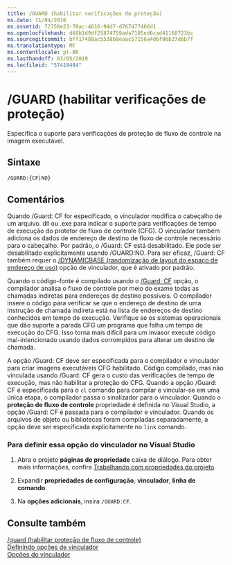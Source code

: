 ```yaml
---
title: /GUARD (habilitar verificações de proteção)
ms.date: 11/04/2016
ms.assetid: 72758e23-70ac-4616-94d7-d767477406d1
ms.openlocfilehash: d68b1d9df25874759ada7105ed6cad41168723bc
ms.sourcegitcommit: bff17488ac5538b8eaac57156a4d6f06b37d6b7f
ms.translationtype: MT
ms.contentlocale: pt-BR
ms.lasthandoff: 03/05/2019
ms.locfileid: "57418484"
---
```

# <a name="guard-enable-guard-checks"></a>/GUARD (habilitar verificações de proteção)

Especifica o suporte para verificações de proteção de fluxo de controle na imagem executável.

## <a name="syntax"></a>Sintaxe

```
/GUARD:{CF|NO}
```

## <a name="remarks"></a>Comentários

Quando /Guard: CF for especificado, o vinculador modifica o cabeçalho de um arquivo. dll ou .exe para indicar o suporte para verificações de tempo de execução do protetor de fluxo de controle (CFG). O vinculador também adiciona os dados de endereço de destino de fluxo de controle necessário para o cabeçalho. Por padrão, o /Guard: CF está desabilitado. Ele pode ser desabilitado explicitamente usando /GUARD:NO. Para ser eficaz, /Guard: CF também requer o [/DYNAMICBASE (randomização de layout do espaço de endereço de uso)](../../build/reference/dynamicbase-use-address-space-layout-randomization.md) opção de vinculador, que é ativado por padrão.

Quando o código-fonte é compilado usando o [/Guard: CF](../../build/reference/guard-enable-control-flow-guard.md) opção, o compilador analisa o fluxo de controle por meio do exame todas as chamadas indiretas para endereços de destino possíveis. O compilador insere o código para verificar se que o endereço de destino de uma instrução de chamada indireta está na lista de endereços de destino conhecidos em tempo de execução. Verifique se os sistemas operacionais que dão suporte a parada CFG um programa que falha um tempo de execução do CFG. Isso torna mais difícil para um invasor execute código mal-intencionado usando dados corrompidos para alterar um destino de chamada.

A opção /Guard: CF deve ser especificada para o compilador e vinculador para criar imagens executáveis CFG habilitado. Código compilado, mas não vinculada usando /Guard: CF gera o custo das verificações de tempo de execução, mas não habilitar a proteção do CFG. Quando a opção /Guard: CF é especificada para o `cl` comando para compilar e vincular-se em uma única etapa, o compilador passa o sinalizador para o vinculador. Quando o **proteção de fluxo de controle** propriedade é definida no Visual Studio, a opção /Guard: CF é passada para o compilador e vinculador. Quando os arquivos de objeto ou bibliotecas foram compiladas separadamente, a opção deve ser especificada explicitamente no `link` comando.

### <a name="to-set-this-linker-option-in-visual-studio"></a>Para definir essa opção do vinculador no Visual Studio

1. Abra o projeto **páginas de propriedade** caixa de diálogo. Para obter mais informações, confira [Trabalhando com propriedades do projeto](../../ide/working-with-project-properties.md).

1. Expandir **propriedades de configuração**, **vinculador**, **linha de comando**.

1. Na **opções adicionais**, insira `/GUARD:CF`.

## <a name="see-also"></a>Consulte também

[/guard (habilitar proteção de fluxo de controle)](../../build/reference/guard-enable-control-flow-guard.md)<br/>
[Definindo opções de vinculador](../../build/reference/setting-linker-options.md)<br/>
[Opções do vinculador](../../build/reference/linker-options.md)
